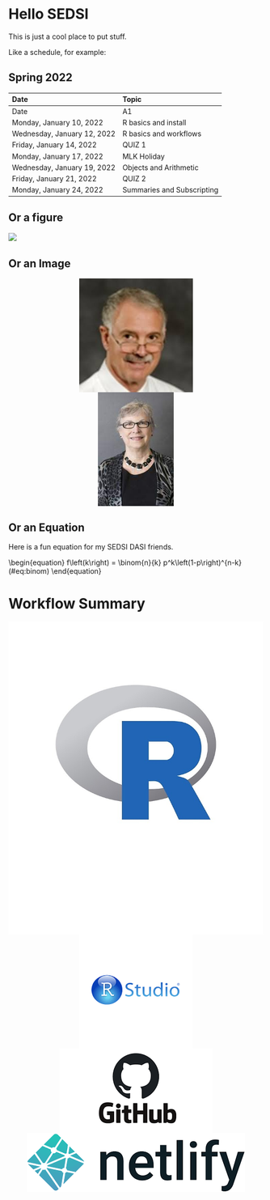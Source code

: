 # Hello SEDSI

This is just a cool place to put stuff.

Like a schedule, for example:

## Spring 2022

Date | Topic | 				
|:-------|:------			
| 	Date	| 	A1	| 
| 	Monday, January 10, 2022	| 	R basics and install	| 
| 	Wednesday, January 12, 2022	| 	R basics and workflows	| 
| 	Friday, January 14, 2022	| 	QUIZ 1 	| 
| 	Monday, January 17, 2022	| 	MLK Holiday	| 
| 	Wednesday, January 19, 2022	| 	Objects and Arithmetic	| 
| 	Friday, January 21, 2022	| 	QUIZ 2	| 
| 	Monday, January 24, 2022	| Summaries and Subscripting	| 

## Or a figure

![](01-intro_files/figure-epub3/unnamed-chunk-1-1.png)<!-- -->

## Or an Image

<img src="_images/bob.jpg" style="display: block; margin: auto;" /><img src="_images/wilma.jpg" style="display: block; margin: auto;" />

## Or an Equation

Here is a fun equation for my SEDSI DASI friends.

\begin{equation} 
  f\left(k\right) = \binom{n}{k} p^k\left(1-p\right)^{n-k}
  (\#eq:binom)
\end{equation} 

# Workflow Summary

<img src="_images/r.jpg" style="display: block; margin: auto;" />


<img src="_images/rstudio.png" style="display: block; margin: auto;" />

<img src="_images/github.png" style="display: block; margin: auto;" />

<img src="_images/netlify.png" style="display: block; margin: auto;" />


